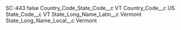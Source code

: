 <?xml version="1.0" encoding="UTF-8"?>
<CustomMetadata xmlns="http://soap.sforce.com/2006/04/metadata" xmlns:xsi="http://www.w3.org/2001/XMLSchema-instance" xmlns:xsd="http://www.w3.org/2001/XMLSchema">
    <label>SC-443</label>
    <protected>false</protected>
    <values>
        <field>Country_Code_State_Code__c</field>
        <value xsi:type="xsd:string">VT</value>
    </values>
    <values>
        <field>Country_Code__c</field>
        <value xsi:type="xsd:string">US</value>
    </values>
    <values>
        <field>State_Code__c</field>
        <value xsi:type="xsd:string">VT</value>
    </values>
    <values>
        <field>State_Long_Name_Latin__c</field>
        <value xsi:type="xsd:string">Vermont</value>
    </values>
    <values>
        <field>State_Long_Name_Local__c</field>
        <value xsi:type="xsd:string">Vermont</value>
    </values>
</CustomMetadata>
